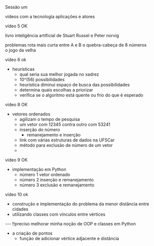 Sessão um

vídeos com a tecnologia aplicações e atores

vídeo 5 OK 

livro inteligência artificial de Stuart Russel e Peter norvig 

problemas rota mais curta entre A e B 
o quebra-cabeça de 8 números  
o jogo da velha 

vídeo 6 ok 
- heurísticas
	- qual seria sua melhor jogada no xadrez 
	- 10^(56) possibilidades 
	- heurística diminui espaço de busca das possibilidades 
	- determina quais escolhas a priorizar 
	- verifica se o algoritmo está quente ou frio do que é esperado 


vídeo 8 OK


- vetores ordenados 
	- agilizam o tempo de pesquisa 
	- um vetor com 12345 contra outro com 53241 
	- inserção do número
		- remanejamento e inserção 
	- link com várias estruturas de dados na UFSCar 
	- método para exclusão de número de um vetor 
	- 

vídeo 9 OK 

- implementação em Python 
	- número 1 vetor ordenado 
	- número 2 inserção e remanejamento 
	- número 3 exclusão e remanejamento 

vídeo 10 ok 

- construção e implementação do problema da menor distância entre cidades 
- utilizando classes com vínculos entre vértices


--- !!preciso melhorar minha noção de OOP e classes em Python 


- a criação de pontos
	- função de adicionar vértice adjacente e distância

